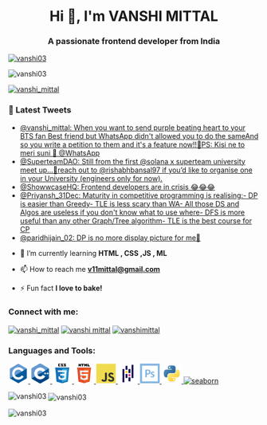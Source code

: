 <h1 align="center">Hi 👋, I'm VANSHI MITTAL</h1>
<h3 align="center">A passionate frontend developer from India</h3>

<p align="left"> <a href="https://github.com/ryo-ma/github-profile-trophy"><img src="https://github-profile-trophy.vercel.app/?username=vanshi03" alt="vanshi03" /></a> </p>

<p align="left"> <img src="https://komarev.com/ghpvc/?username=vanshi03&label=Profile%20views&color=0e75b6&style=flat" alt="vanshi03" /> </p>

<p align="left"> <a href="https://twitter.com/vanshi_mittal" target="blank"><img src="https://img.shields.io/twitter/follow/vanshi_mittal?logo=twitter&style=for-the-badge" alt="vanshi_mittal" /></a> </p>


### 📱 Latest Tweets

<!-- TWITTER:START -->
- [@vanshi_mittal: When you want to send purple beating heart to your BTS fan Best friend but WhatsApp didn&#39;t allowed you to do the sameAnd so you write a petition to them and it&#39;s a feature now!!🤭PS: Kisi ne to meri suni 👀 @WhatsApp](https://rss.app/articles/cb4e791f6f6d729c074351566bd3a7c508111d6e093ebcf2caebb8178c9273c6ee50b648389c9b2beca36f7adf14099465d26de2c71678148d3ec363)
- [@SuperteamDAO: Still from the first @solana x superteam university meet up…👀reach out to @rishabhbansal97 if you’d like to organise one in your University &lpar;engineers only for now&rpar;.](https://rss.app/articles/cb4e791f6f6d729c074351566bd3a7c508111d6e2c2aa2e4d0f6821b88a246e8ad0cb15d2d9d9d77f2a76c7ede160f9766d26ce7c2137b1c8932c5)
- [@ShowwcaseHQ: Frontend developers are in crisis 😂😂😂](https://rss.app/articles/cb4e791f6f6d729c074351566bd3a7c508111d6e2c37bdf6d5e1860980ae5688f10ba4482c9bc169f6a7697edb12099a68d36be6ca157c168f33)
- [@Priyansh_31Dec: Maturity in competitive programming is realising:- DP is easier than Greedy- TLE is less scary than WA- All those DS and Algos are useless if you don&#39;t know what to use where- DFS is more useful than any other Graph/Tree algorithm- TLE is the best course for CP](https://rss.app/articles/cb4e791f6f6d729c074351566bd3a7c508111d6e2f2dbbf8c3ec9412bad536e3e71cea4f2d899a2db0bd6b78da150f9764d16be2c1127910823ec76082)
- [@paridhijain_02: DP is no more display picture for me🙂](https://rss.app/articles/cb4e791f6f6d729c074351566bd3a7c508111d6e0f3ea0e8c6ea8e10848f69f8b24dea4f2d899a2db0bd6b78da14069064dd6fe8c1137e17893fcc6189)
<!-- TWITTER:END -->

- 🌱 I’m currently learning **HTML , CSS ,JS , ML**

- 📫 How to reach me **v11mittal@gmail.com**

- ⚡ Fun fact **I love to bake!**

<h3 align="left">Connect with me:</h3>
<p align="left">
<a href="https://twitter.com/vanshi_mittal" target="blank"><img align="center" src="https://raw.githubusercontent.com/rahuldkjain/github-profile-readme-generator/master/src/images/icons/Social/twitter.svg" alt="vanshi_mittal" height="30" width="40" /></a>
<a href="https://fb.com/vanshi mittal" target="blank"><img align="center" src="https://raw.githubusercontent.com/rahuldkjain/github-profile-readme-generator/master/src/images/icons/Social/facebook.svg" alt="vanshi mittal" height="30" width="40" /></a>
<a href="https://instagram.com/vanshimittal" target="blank"><img align="center" src="https://raw.githubusercontent.com/rahuldkjain/github-profile-readme-generator/master/src/images/icons/Social/instagram.svg" alt="vanshimittal" height="30" width="40" /></a>
</p>

<h3 align="left">Languages and Tools:</h3>
<p align="left"> <a href="https://www.cprogramming.com/" target="_blank" rel="noreferrer"> <img src="https://raw.githubusercontent.com/devicons/devicon/master/icons/c/c-original.svg" alt="c" width="40" height="40"/> </a> <a href="https://www.w3schools.com/cpp/" target="_blank" rel="noreferrer"> <img src="https://raw.githubusercontent.com/devicons/devicon/master/icons/cplusplus/cplusplus-original.svg" alt="cplusplus" width="40" height="40"/> </a> <a href="https://www.w3schools.com/css/" target="_blank" rel="noreferrer"> <img src="https://raw.githubusercontent.com/devicons/devicon/master/icons/css3/css3-original-wordmark.svg" alt="css3" width="40" height="40"/> </a> <a href="https://www.w3.org/html/" target="_blank" rel="noreferrer"> <img src="https://raw.githubusercontent.com/devicons/devicon/master/icons/html5/html5-original-wordmark.svg" alt="html5" width="40" height="40"/> </a> <a href="https://developer.mozilla.org/en-US/docs/Web/JavaScript" target="_blank" rel="noreferrer"> <img src="https://raw.githubusercontent.com/devicons/devicon/master/icons/javascript/javascript-original.svg" alt="javascript" width="40" height="40"/> </a> <a href="https://pandas.pydata.org/" target="_blank" rel="noreferrer"> <img src="https://raw.githubusercontent.com/devicons/devicon/2ae2a900d2f041da66e950e4d48052658d850630/icons/pandas/pandas-original.svg" alt="pandas" width="40" height="40"/> </a> <a href="https://www.photoshop.com/en" target="_blank" rel="noreferrer"> <img src="https://raw.githubusercontent.com/devicons/devicon/master/icons/photoshop/photoshop-line.svg" alt="photoshop" width="40" height="40"/> </a> <a href="https://www.python.org" target="_blank" rel="noreferrer"> <img src="https://raw.githubusercontent.com/devicons/devicon/master/icons/python/python-original.svg" alt="python" width="40" height="40"/> </a> <a href="https://seaborn.pydata.org/" target="_blank" rel="noreferrer"> <img src="https://seaborn.pydata.org/_images/logo-mark-lightbg.svg" alt="seaborn" width="40" height="40"/> </a> </p>

<p><img align="left" src="https://github-readme-stats.vercel.app/api/top-langs?username=vanshi03&show_icons=true&locale=en&layout=compact" alt="vanshi03" /></p>

<p>&nbsp;<img align="center" src="https://github-readme-stats.vercel.app/api?username=vanshi03&show_icons=true&locale=en" alt="vanshi03" /></p>

<p><img align="center" src="https://github-readme-streak-stats.herokuapp.com/?user=vanshi03&" alt="vanshi03" /></p>
